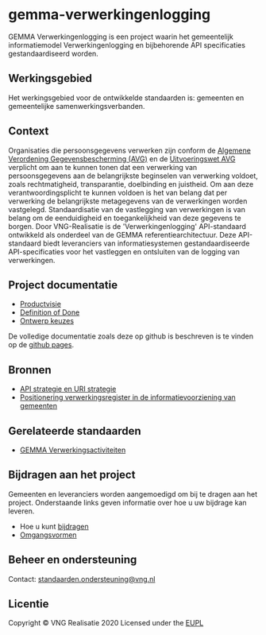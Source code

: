 # gemma-verwerkingenlogging

GEMMA Verwerkingenlogging is een project waarin het gemeentelijk informatiemodel Verwerkingenlogging en bijbehorende API specificaties gestandaardiseerd worden.

## Werkingsgebied 
Het werkingsgebied voor de ontwikkelde standaarden is: gemeenten en gemeentelijke samenwerkingsverbanden.

## Context 
Organisaties die persoonsgegevens verwerken zijn conform de [Algemene Verordening Gegevensbescherming (AVG)](https://autoriteitpersoonsgegevens.nl/nl/over-privacy/wetten/algemene-verordening-gegevensbescherming-avg) en de [Uitvoeringswet AVG](https://wetten.overheid.nl/BWBR0040940/2019-02-19) verplicht om aan te kunnen tonen dat een verwerking van persoonsgegevens aan de belangrijkste beginselen van verwerking voldoet, zoals rechtmatigheid, transparantie, doelbinding en juistheid. Om aan deze verantwoordingsplicht te kunnen voldoen is het van belang dat per verwerking de belangrijkste metagegevens van de verwerkingen worden vastgelegd. Standaardisatie van de vastlegging van verwerkingen is van belang om de eenduidigheid en toegankelijkheid van deze gegevens te borgen. Door VNG-Realisatie is de 'Verwerkingenlogging' API-standaard ontwikkeld als onderdeel van de GEMMA referentiearchitectuur. Deze API-standaard biedt leveranciers van informatiesystemen gestandaardiseerde API-specificaties voor het vastleggen en ontsluiten van de logging van verwerkingen.

## Project documentatie
* [Productvisie](https://github.com/VNG-Realisatie/gemma-verwerkingenlogging/blob/master/docs/_content/productvisie/index.md)
* [Definition of Done](https://github.com/VNG-Realisatie/gemma-verwerkingenlogging/blob/master/docs/_content/achtergronddocumentatie/definition_of_done.md)
* [Ontwerp keuzes](https://github.com/VNG-Realisatie/gemma-verwerkingenlogging/blob/master/docs/_content/achtergronddocumentatie/ontwerp_keuzes.md)

De volledige documentatie zoals deze op github is beschreven is te vinden op de [github pages](https://vng-realisatie.github.io/gemma-verwerkingenlogging/).

## Bronnen
* [API strategie en URI strategie](https://geonovum.github.io/KP-APIs/API-strategie-algemeen/)
* [Positionering verwerkingsregister in de informatievoorziening van gemeenten](https://www.gemmaonline.nl/images/gemmaonline/b/b7/Gegevenslandschap_-_Logging_van_verwerking_van_gegevens.pdf)

## Gerelateerde standaarden
* [GEMMA Verwerkingsactiviteiten](https://github.com/VNG-Realisatie/gemma-verwerkingsactiviteiten)

## Bijdragen aan het project
Gemeenten en leveranciers worden aangemoedigd om bij te dragen aan het project. Onderstaande links geven informatie over hoe u uw bijdrage kan leveren.
* Hoe u kunt [bijdragen](https://github.com/VNG-Realisatie/Tutorial/blob/master/CONTRIBUTING.md)
* [Omgangsvormen](https://github.com/VNG-Realisatie/Tutorial/blob/master/CODE_OF_CONDUCT.md)

## Beheer en ondersteuning
Contact: standaarden.ondersteuning@vng.nl

## Licentie
Copyright &copy; VNG Realisatie 2020
Licensed under the [EUPL](https://github.com/VNG-Realisatie/gemma-verwerkingenlogging/blob/master/LICENCE.md)
